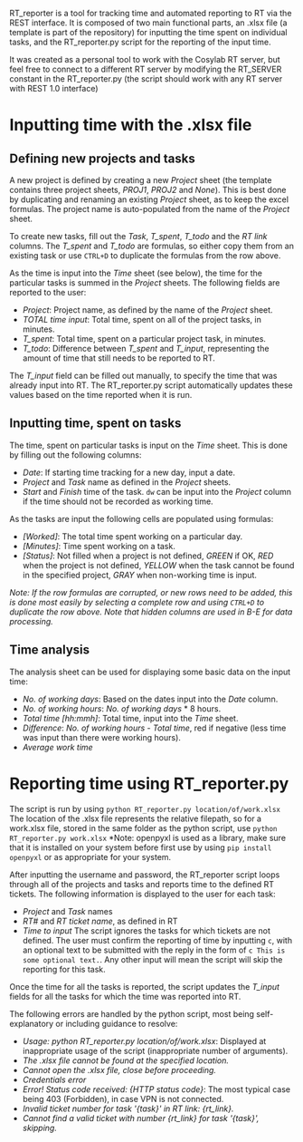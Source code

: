 RT_reporter is a tool for tracking time and automated reporting to RT via the REST interface.
It is composed of two main functional parts, an .xlsx file (a template is part of the repository) for inputting the time spent on individual tasks, and the RT_reporter.py script for the reporting of the input time.

It was created as a personal tool to work with the Cosylab RT server, but feel free to connect to a different RT server by modifying the RT_SERVER constant in the RT_reporter.py (the script should work with any RT server with REST 1.0 interface)

# Inputting time with the .xlsx file

## Defining new projects and tasks
A new project is defined by creating a new *Project* sheet (the template contains three project sheets, *PROJ1*, *PROJ2* and *None*). This is best done by duplicating and renaming an existing *Project* sheet, as to keep the excel formulas. The project name is auto-populated from the name of the *Project* sheet.

To create new tasks, fill out the *Task*, *T_spent*, *T_todo* and the *RT link* columns. The *T_spent* and *T_todo* are formulas, so either copy them from an existing task or use `CTRL+D` to duplicate the formulas from the row above.

As the time is input into the *Time* sheet (see below), the time for the particular tasks is summed in the *Project* sheets. The following fields are reported to the user:
- *Project*: Project name, as defined by the name of the *Project* sheet.
- *TOTAL time input*: Total time, spent on all of the project tasks, in minutes.
- *T_spent*: Total time, spent on a particular project task, in minutes.
- *T_todo*: Difference between *T_spent* and *T_input*, representing the amount of time that still needs to be reported to RT.

The *T_input* field can be filled out manually, to specify the time that was already input into RT. The RT_reporter.py script automatically updates these values based on the time reported when it is run.

## Inputting time, spent on tasks
The time, spent on particular tasks is input on the *Time* sheet. This is done by filling out the following columns:
- *Date*: If starting time tracking for a new day, input a date.
- *Project* and *Task* name as defined in the *Project* sheets.
- *Start* and *Finish* time of the task.
`dw` can be input into the *Project* column if the time should not be recorded as working time.

As the tasks are input the following cells are populated using formulas:
- *\[Worked\]*: The total time spent working on a particular day.
- *\[Minutes\]*: Time spent working on a task.
- *\[Status\]*: Not filled when a project is not defined, *GREEN* if OK, *RED* when the project is not defined, *YELLOW* when the task cannot be found in the specified project, *GRAY* when non-working time is input.

*Note: If the row formulas are corrupted, or new rows need to be added, this is done most easily by selecting a complete row and using `CTRL+D` to duplicate the row above. Note that hidden columns are used in B-E for data processing.*

## Time analysis
The analysis sheet can be used for displaying some basic data on the input time:
- *No. of working days*: Based on the dates input into the *Date* column.
- *No. of working hours*: *No. of working days* \* 8 hours.
- *Total time \[hh:mmh\]*: Total time, input into the *Time* sheet.
- *Difference*: *No. of working hours* - *Total time*, red if negative (less time was input than there were working hours).
- *Average work time*

# Reporting time using RT_reporter.py
The script is run by using `python RT_reporter.py location/of/work.xlsx`
The location of the .xlsx file represents the relative filepath, so for a work.xlsx file, stored in the same folder as the python script, use `python RT_reporter.py work.xlsx`
*Note: openpyxl is used as a library, make sure that it is installed on your system before first use by using `pip install openpyxl` or as appropriate for your system.

After inputting the username and password, the RT_reporter script loops through all of the projects and tasks and reports time to the defined RT tickets. The following information is displayed to the user for each task:
- *Project* and *Task* names
- *RT#* and *RT ticket name*, as defined in RT
- *Time to input*
The script ignores the tasks for which tickets are not defined.
The user must confirm the reporting of time by inputting `c`, with an optional text to be submitted with the reply in the form of `c This is some optional text.`. Any other input will mean the script will skip the reporting for this task.

Once the time for all the tasks is reported, the script updates the *T_input* fields for all the tasks for which the time was reported into RT.

The following errors are handled by the python script, most being self-explanatory or including guidance to resolve:
- *Usage: python RT_reporter.py location/of/work.xlsx*: Displayed at inappropriate usage of the script (inappropriate number of arguments).
- *The .xlsx file cannot be found at the specified location.*
- *Cannot open the .xlsx file, close before proceeding.*
- *Credentials error*
- *Error! Status code received: {HTTP status code}*: The most typical case being 403 (Forbidden), in case VPN is not connected.
- *Invalid ticket number for task '{task}' in RT link: {rt_link}.*
- *Cannot find a valid ticket with number {rt_link} for task '{task}', skipping.*